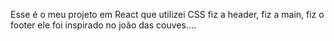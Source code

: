 Esse é o meu projeto em React que utilizei CSS fiz a header, fiz a main, fiz o footer ele foi inspirado no joão das couves....
